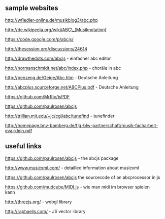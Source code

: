 ## sample websites

http://wfiedler-online.de/musikblog3/abc.php

http://de.wikipedia.org/wiki/ABC\_(Musiknotation)

https://code.google.com/p/abcjs/

http://thesession.org/discussions/24614

http://drawthedots.com/abcjs - einfacher abc editor

http://normanschmidt.net/abc/index.php - choräle in abc

http://penzeng.de/Geige/Abc.htm - Deutsche Anleitung

http://abcplus.sourceforge.net/ABCPlus.pdf - Deutsche Anleitung

https://github.com/MrRio/jsPDF

https://github.com/paulrosen/abcjs

http://trillian.mit.edu/~jc/cgi/abc/tunefind   - tunefinder

http://homepage.bnv-bamberg.de/flg-blw-partnerschaft/musik-facharbeit-eva-klein.pdf

## useful links

https://github.com/paulrosen/abcjs - the abcjs package

http://www.musicxml.com/  - detailled information about musicxml

https://github.com/paulrosen/abcjs the sourcecode of an abcprocessor in js

https://github.com/mudcube/MIDI.js - wie man midi im browser spielen kann

http://threejs.org/ - webgl library

http://raphaeljs.com/ - JS vector library
